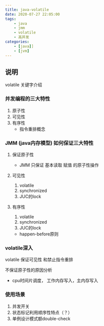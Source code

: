 ```yaml
---
title: java-volatile
date: 2020-07-27 22:05:00
tags:
    - java
    - jmm
    - volatile
    - 高并发
categories:
    - [java]]
    - [jvm]
---
```


## 说明

volatile 关键字介绍

### 并发编程的三大特性

1. 原子性
2. 可见性
3. 有序性
    - 指令重排概念

### JMM (java内存模型) 如何保证三大特性

1. 保证原子性
    - JMM 只保证 基本读取 赋值 的原子性操作

2. 可见性
    1. volatile
    2. synchronized
    3. JUC的lock
3. 有序性
    1. volatile
    2. synchronized
    3. JUC的lock

    - happen-before原则

### volatile深入

volatile 保证可见性 和禁止指令重排

不保证原子性的原因分析
- cpu时间片调度， 工作内存写入，主内存写入

### 使用场景

1. 并发开关
2. 状态标记利用顺序性特点（？）
3. 单例设计模式额double-check



